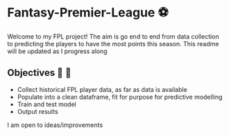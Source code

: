 # Fantasy-Premier-League :soccer:

Welcome to my FPL project! The aim is go end to end from data collection to predicting the players to have the most points this season.
This readme will be updated as I progress along

## Objectives 	:memo: :pencil:
- Collect historical FPL player data, as far as data is available
- Populate into a clean dataframe, fit for purpose for predictive modelling
- Train and test model
- Output results

I am open to ideas/improvements
